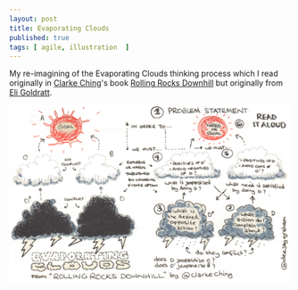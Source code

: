 ```yaml
---
layout: post
title: Evaporating Clouds
published: true
tags: [ agile, illustration  ]
---
```


My re-imagining of the Evaporating Clouds thinking process which I read originally in
<a href="http://www.rolls.rocks/">Clarke Ching</a>'s book <a href="https://www.amazon.co.uk/dp/B00PJ8HBW8">Rolling Rocks Downhill</a>
but originally from <a href="https://en.wikipedia.org/wiki/Eliyahu_M._Goldratt">Eli Goldratt</a>.

![sketch](/img/posts/evaporating-clouds/evaporating-clouds.png)
